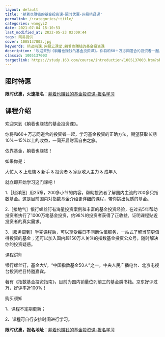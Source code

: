 ```yaml
---
layout: default
title: '躺着也赚钱的基金投资课-限时优惠-网易精品课'
permalink: /:categories/:title/
categories: wangyi2
date: 2021-07-04 15:10:53
last_modified_at: 2022-05-23 02:09:44
tags: 网易提供
cover: 1005137003.jpg
keywords: 精选网课,网易云课堂,躺着也赚钱的基金投资课
description: '欢迎来到《躺着也赚钱的基金投资课》。你将和60＋万志同道合的投资者一起，学习基金投资的正确方法，期望获取长期10%－15'
classid: 1005137003
targetlink: https://study.163.com/course/introduction/1005137003.htm?share=1&shareId=1025206652&utm_campaign=share&utm_medium=iphoneShare&utm_source=&utm_u=1025206652
---
```


## 限时特惠

**限时优惠，火速报名**：[躺着也赚钱的基金投资课-报名学习](https://study.163.com/course/introduction/1005137003.htm?share=1&shareId=1025206652&utm_campaign=share&utm_medium=iphoneShare&utm_source=&utm_u=1025206652)

## 课程介绍

欢迎来到《躺着也赚钱的基金投资课》。



你将和60＋万志同道合的投资者一起，学习基金投资的正确方法，期望获取长期10%－15%以上的收益，一同开启财富自由之旅。



依靠基金，躺着也赚钱！



如果你是： 



大忙人  &  上班族  &  新手  &  投资者  &  家庭收入主力  &  成年人



就立即开始学习这门课吧！



1.［超详细］用25章，200多小节的内容，帮助投资者了解国内主流的200多只指数基金。这是目前国内对指数基金介绍更详细的课程，带你挑出优质的基金。



2.［接地气］银行螺丝钉有海量投资案例和丰富的基金投资经验，在过去5年帮助投资者执行了1000万笔基金投资，约98%的投资者获得了正收益，证明课程贴近投资者的真实需求。



3.［服务周到］学完课程后，可以享受每日不间断估值服务，一站式了解当前更值得投资的基金；还可以加入国内超150万人关注的指数基金投资公众号，随时解决你的投资疑惑。



课程讲师



银行螺丝钉，基金大V，“中国指数基金50人”之一，中央人民广播电台、北京电视台投资栏目特邀嘉宾。



著有《指数基金投资指南》，目前为国内销量位列前三的基金类书籍。京东好评过万，好评率近100%！



购买须知



1、课程不定期更新；

2、课程可自行安排时间进行学习。

**限时优惠，报名地址**：[躺着也赚钱的基金投资课-报名学习](https://study.163.com/course/introduction/1005137003.htm?share=1&shareId=1025206652&utm_campaign=share&utm_medium=iphoneShare&utm_source=&utm_u=1025206652)

